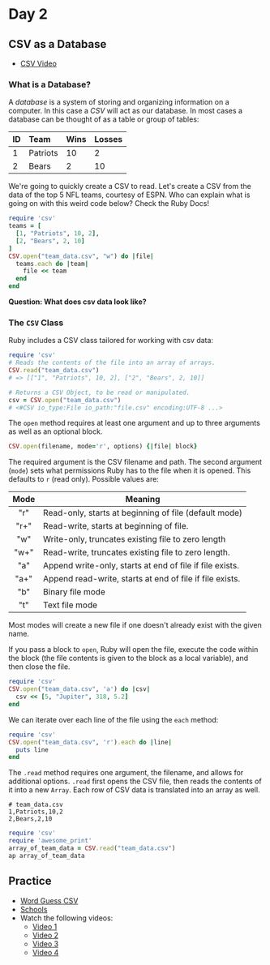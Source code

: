 Day 2
=======================
CSV as a Database
----------------------
* [CSV Video](https://vimeo.com/204077023)
### What is a Database?
A _database_ is a system of storing and organizing information on a computer. In this case a _CSV_ will act as our database. In most cases a database can be thought of as a table or group of tables:

| ID | Team     | Wins  | Losses   |
|:---|:-------- |:------|:---------|
| 1  | Patriots | 10    | 2        |
| 2  | Bears	  | 2     | 10       |


We're going to quickly create a CSV to read. Let's create a CSV from the data of the top 5 NFL teams, courtesy of ESPN. Who can explain what is going on with this weird code below? Check the Ruby Docs!

```ruby
require 'csv'
teams = [
  [1, "Patriots", 10, 2],
  [2, "Bears", 2, 10]
]
CSV.open("team_data.csv", "w") do |file|
  teams.each do |team|
    file << team
  end
end
```

__Question: What does csv data look like?__

### The `CSV` Class
Ruby includes a CSV class tailored for working with csv data:

```ruby
require 'csv'
# Reads the contents of the file into an array of arrays.
CSV.read("team_data.csv")
# => [["1", "Patriots", 10, 2], ["2", "Bears", 2, 10]]

# Returns a CSV Object, to be read or manipulated.
csv = CSV.open("team_data.csv")
# <#CSV io_type:File io_path:"file.csv" encoding:UTF-8 ...>
```

The `open` method requires at least one argument and up to three arguments as well as an optional block.

```ruby
CSV.open(filename, mode='r', options) {|file| block}
```

The required argument is the CSV filename and path. The second argument (`mode`) sets what permissions Ruby has to the file when it is opened. This defaults to `r` (read only). Possible values are:

|Mode |  Meaning
|:---:|-----------------------------------------------------------|
|"r"  |  Read-only, starts at beginning of file  (default mode)   |
|"r+" |  Read-write, starts at beginning of file.                 |
|"w"  |  Write-only, truncates existing file to zero length       |
|"w+" |  Read-write, truncates existing file to zero length.      |
|"a"  |  Append write-only, starts at end of file if file exists. |
|"a+" |  Append read-write, starts at end of file if file exists. |
|"b"  |  Binary file mode                                         |
|"t"  |  Text file mode                                           |

Most modes will create a new file if one doesn't already exist with the given name.

If you pass a block to `open`, Ruby will open the file, execute the code within the block (the file contents is given to the block as a local variable), and then close the file.

```ruby
require 'csv'
CSV.open("team_data.csv", 'a') do |csv|
  csv << [5, "Jupiter", 318, 5.2]
end
```

We can iterate over each line of the file using the `each` method:

```ruby
require 'csv'
CSV.open("team_data.csv", 'r').each do |line|
  puts line
end
```

The `.read` method requires one argument, the filename, and allows for additional options. `.read` first opens the CSV file, then reads the contents of it into a new `Array`. Each row of CSV data is translated into an array as well.

```
# team_data.csv
1,Patriots,10,2
2,Bears,2,10
```

```ruby
require 'csv'
require 'awesome_print'
array_of_team_data = CSV.read("team_data.csv")
ap array_of_team_data
```

Practice
-------------
* [Word Guess CSV](https://github.com/CodePlatoon/word-guess)
* [Schools](https://github.com/CodePlatoon/school)
* Watch the following videos:
  * [Video 1](https://www.youtube.com/watch?v=_NSBm_Q431Y)
  * [Video 2](https://www.youtube.com/watch?v=wpG-uXmlNj4)
  * [Video 3](https://www.youtube.com/watch?v=eXiCza050ug)
  * [Video 4](https://www.youtube.com/watch?v=4Z9KEBexzcM)
